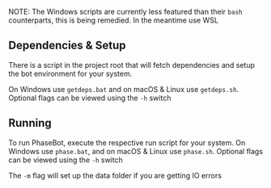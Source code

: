 NOTE: The Windows scripts are currently less featured than their `bash` counterparts, this is being remedied. In the meantime use WSL

## Dependencies & Setup

There is a script in the project root that will fetch dependencies and setup the bot environment for your system.

On Windows use `getdeps.bat` and on macOS & Linux use `getdeps.sh`. Optional flags can be viewed using the `-h` switch

## Running

To run PhaseBot, execute the respective run script for your system.
On Windows use `phase.bat`, and on macOS & Linux use `phase.sh`. Optional flags can be viewed using the `-h` switch

The `-m` flag will set up the data folder if you are getting IO errors

